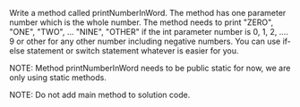 Write a method called printNumberInWord. The method has one parameter number which is the whole number. 
The method needs to print "ZERO", "ONE", "TWO", ... "NINE", "OTHER" if the int parameter number is 0, 1, 2, .... 9 or 
other for any other number including negative numbers. 
You can use if-else statement or switch statement whatever is easier for you.


NOTE: Method printNumberInWord needs to be public static for now, we are only using static methods.

NOTE: Do not add main method to solution code.